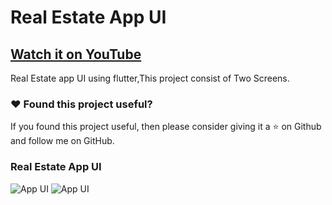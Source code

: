 # Real Estate App UI

## [Watch it on YouTube](https://www.youtube.com/watch?v=E8J668JeZAE)


Real Estate app UI using flutter,This project consist of Two Screens.

### :heart: Found this project useful?

If you found this project useful, then please consider giving it a :star: on Github and follow me on GitHub.

### Real Estate App UI

![App UI](/realestateallscr.png)
![App UI](/realestatethumb.png)